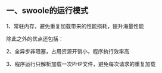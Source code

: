 ## 一、swoole的运行模式

1、常驻内存，避免重复加载带来的性能损耗，提升海量性能

除此之外的优点还包括：

2、全异步非阻塞，占用资源开销小，程序执行效率高

3、程序运行只解析加载一次PHP文件，避免每次请求的重复加载



